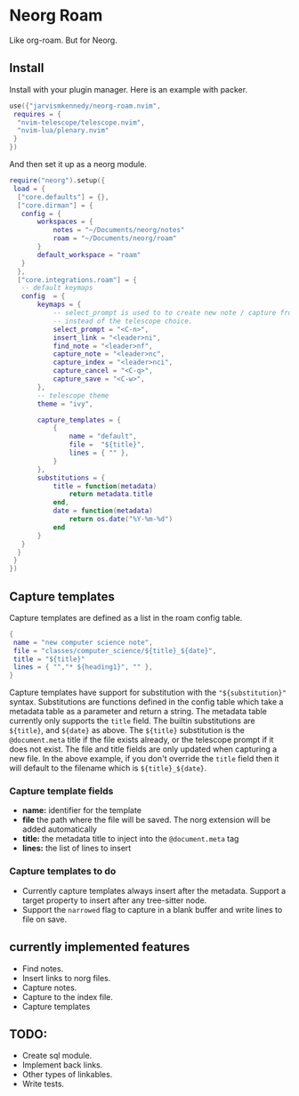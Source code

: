



# Neorg Roam

Like org-roam. But for Neorg. 


## Install

Install with your plugin manager. Here is an example with packer.
```lua 
use({"jarvismkennedy/neorg-roam.nvim", 
 requires = { 
  "nvim-telescope/telescope.nvim", 
  "nvim-lua/plenary.nvim"
 }
})
```
And then set it up as a neorg module.
```lua
require("neorg").setup({ 
 load = { 
  ["core.defaults"] = {},
  ["core.dirman"] = {
   config = { 
	   workspaces = { 
		   notes = "~/Documents/neorg/notes"
		   roam = "~/Documents/neorg/roam"
	   }
	   default_workspace = "roam"
   }
  },
  ["core.integrations.roam"] = { 
   -- default keymaps
   config  = {
	   keymaps = {
		   -- select_prompt is used to to create new note / capture from the prompt directly
		   -- instead of the telescope choice.
		   select_prompt = "<C-n>",
		   insert_link = "<leader>ni",
		   find_note = "<leader>nf",
		   capture_note = "<leader>nc",
		   capture_index = "<leader>nci",
		   capture_cancel = "<C-q>",
		   capture_save = "<C-w>",
	   },
	   -- telescope theme
	   theme = "ivy",

	   capture_templates = {
		   {
			   name = "default",
			   file =  "${title}",
			   lines = { "" }, 
		   }
	   },
	   substitutions = {
		   title = function(metadata)
			   return metadata.title
		   end,
		   date = function(metadata)
			   return os.date("%Y-%m-%d")
		   end
	   }
   }
  }
 }
})
```


## Capture templates

Capture templates are defined as a list in the roam config table.
```lua	
{
 name = "new computer science note",
 file = "classes/computer_science/${title}_${date}",
 title = "${title}"
 lines = { "","* ${heading1}", "" },
}
```
Capture templates have support for substitution with the `"${substitution}"` syntax. Substitutions are functions 
defined in the config table which take a metadata table as a parameter and return a string. The
metadata table currently only supports the `title` field. The builtin substitutions are
`${title}`, and `${date}` as above. The `${title}` substitution is the `@document.meta` title if the file exists already,
or the telescope prompt if it does not exist. The file and title fields are only updated when
capturing a new file. In the above example, if you don't override the `title` field then it will
default to the filename which is `${title}_${date}`.


### Capture template fields

- **name:** identifier for the template 
- **file** the path where the file will be saved. The norg extension will be added automatically
- **title:** the metadata title to inject into the `@document.meta` tag
- **lines:** the list of lines to insert


### Capture templates to do

-  Currently capture templates always insert after the metadata. Support a target property to
      insert after any tree-sitter node.
-  Support the `narrowed` flag to capture in a blank buffer and write lines to file on save.


## currently implemented features

- Find notes.
- Insert links to norg files.
- Capture notes. 
- Capture to the index file.
- Capture templates


## TODO:

- Create sql module.
- Implement back links.
- Other types of linkables.
- Write tests.
